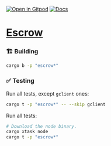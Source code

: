 [![Open in Gitpod](https://img.shields.io/badge/Open_in-Gitpod-white?logo=gitpod)](https://gitpod.io/#FOLDER=escrow/https://github.com/gear-foundation/dapps)
[![Docs](https://img.shields.io/github/actions/workflow/status/gear-foundation/dapps/contracts.yml?logo=rust&label=docs)](https://dapps.gear.rs/escrow_io)

# [Escrow](https://wiki.gear-tech.io/docs/examples/DeFi/escrow)

### 🏗️ Building

```sh
cargo b -p "escrow*"
```

### ✅ Testing

Run all tests, except `gclient` ones:
```sh
cargo t -p "escrow*" -- --skip gclient
```

Run all tests:
```sh
# Download the node binary.
cargo xtask node
cargo t -p "escrow*"
```

